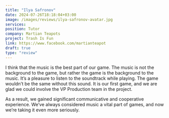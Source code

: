 ```yaml
---
title: "Ilya Safronov"
date: 2024-07-26T18:18:04+03:00
image: /images/reviews/ilya-safronov-avatar.jpg
services:
position: Tutor
company: Martian Teapots
project: Trash Is Fun
link: https://www.facebook.com/martianteapot
draft: true
type: "review"
---
```


I think that the music is the best part of our game. The music is not the background to the game, but rather the game is the background to the music. It’s a pleasure to listen to the soundtrack while playing. The game wouldn’t be the same without this sound. It is our first game, and we are glad we could involve the VP Production team in the project.

<!--more-->

As a result, we gained significant communicative and cooperative experience. We’ve always considered music a vital part of games, and now we’re taking it even more seriously.
